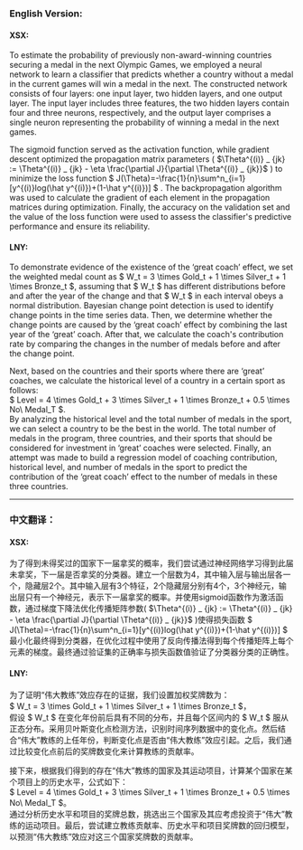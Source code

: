 ### English Version:

#### XSX:

To estimate the probability of previously non-award-winning countries securing a medal in the next Olympic Games, we employed a neural network to learn a classifier that predicts whether a country without a medal in the current games will win a medal in the next. The constructed network consists of four layers: one input layer, two hidden layers, and one output layer. The input layer includes three features, the two hidden layers contain four and three neurons, respectively, and the output layer comprises a single neuron representing the probability of winning a medal in the next games. 

The sigmoid function served as the activation function, while gradient descent optimized the propagation matrix parameters ( $\Theta^{(i)} _ {jk} := \Theta^{(i)} _ {jk} - \eta \frac{\partial J}{\partial \Theta^{(i)} _ {jk}}$ ) to minimize the loss function $ J(\Theta)=-\frac{1}{n}\sum^n_{i=1}[y^{(i)}log(\hat y^{(i)})+(1-\hat y^{(i)})] $ . The backpropagation algorithm was used to calculate the gradient of each element in the propagation matrices during optimization. Finally, the accuracy on the validation set and the value of the loss function were used to assess the classifier's predictive performance and ensure its reliability.


#### LNY:

To demonstrate evidence of the existence of the ‘great coach’ effect, we set the weighted medal count as $ W_t = 3 \times Gold_t + 1 \times Silver_t + 1 \times Bronze_t $, assuming that $ W_t $ has different distributions before and after the year of the change and that $ W_t $ in each interval obeys a normal distribution. Bayesian change point detection is used to identify change points in the time series data. Then, we determine whether the change points are caused by the ‘great coach’ effect by combining the last year of the ‘great’ coach. After that, we calculate the coach's contribution rate by comparing the changes in the number of medals before and after the change point. 

Next, based on the countries and their sports where there are ‘great’ coaches, we calculate the historical level of a country in a certain sport as follows:  
$ Level = 4 \times Gold_t + 3 \times Silver_t + 1 \times Bronze_t + 0.5 \times No\ Medal_T $.  
By analyzing the historical level and the total number of medals in the sport, we can select a country to be the best in the world. The total number of medals in the program, three countries, and their sports that should be considered for investment in ‘great’ coaches were selected. Finally, an attempt was made to build a regression model of coaching contribution, historical level, and number of medals in the sport to predict the contribution of the ‘great coach’ effect to the number of medals in these three countries.

---

### 中文翻译：

#### XSX:

为了得到未得奖过的国家下一届拿奖的概率，我们尝试通过神经网络学习得到此届未拿奖，下一届是否拿奖的分类器。建立一个层数为4，其中输入层与输出层各一个，隐藏层2个。其中输入层有3个特征，2个隐藏层分别有4个，3个神经元，输出层只有一个神经元，表示下一届拿奖的概率。并使用sigmoid函数作为激活函数，通过梯度下降法优化传播矩阵参数( $\Theta^{(i)} _ {jk} := \Theta^{(i)} _ {jk} - \eta \frac{\partial J}{\partial \Theta^{(i)} _ {jk}}$ )使得损失函数 $ J(\Theta)=-\frac{1}{n}\sum^n_{i=1}[y^{(i)}log(\hat y^{(i)})+(1-\hat y^{(i)})] $ 最小化最终得到分类器，在优化过程中使用了反向传播法得到每个传播矩阵上每个元素的梯度。最终通过验证集的正确率与损失函数值验证了分类器分类的正确性。

#### LNY:

为了证明“伟大教练”效应存在的证据，我们设置加权奖牌数为：  
$ W_t = 3 \times Gold_t + 1 \times Silver_t + 1 \times Bronze_t $，  
假设 $ W_t $ 在变化年份前后具有不同的分布，并且每个区间内的 $ W_t $ 服从正态分布。采用贝叶斯变化点检测方法，识别时间序列数据中的变化点。然后结合“伟大”教练的上任年份，判断变化点是否由“伟大教练”效应引起。之后，我们通过比较变化点前后的奖牌数变化来计算教练的贡献率。

接下来，根据我们得到的存在“伟大”教练的国家及其运动项目，计算某个国家在某个项目上的历史水平，公式如下：  
$ Level = 4 \times Gold_t + 3 \times Silver_t + 1 \times Bronze_t + 0.5 \times No\ Medal_T $。  
通过分析历史水平和项目的奖牌总数，挑选出三个国家及其应考虑投资于“伟大”教练的运动项目。最后，尝试建立教练贡献率、历史水平和项目奖牌数的回归模型，以预测“伟大教练”效应对这三个国家奖牌数的贡献率。